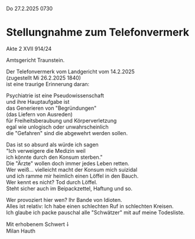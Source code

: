 Do 27.2.2025 0730

# Stellungnahme zum Telefonvermerk

Akte 2 XVII 914/24

Amtsgericht Traunstein.

Der Telefonvermerk vom Landgericht vom 14.2.2025  
(zugestellt Mi 26.2.2025 1840)  
ist eine traurige Erinnerung daran:

Psychiatrie ist eine Pseudowissenschaft  
und ihre Hauptaufgabe ist  
das Generieren von "Begründungen"  
(das Liefern von Ausreden)  
für Freiheitsberaubung und Körperverletzung  
egal wie unlogisch oder unwahrscheinlich  
die "Gefahren" sind die abgewehrt werden sollen.

Das ist so absurd als würde ich sagen  
"Ich verweigere die Medizin weil  
ich könnte durch den Konsum sterben."  
Die "Ärzte" wollen doch immer jedes Leben retten.  
Wer weiß... vielleicht macht der Konsum mich suizidal  
und ich ramme mir heimlich einen Löffel in den Bauch.  
Wer kennt es nicht? Tod durch Löffel.  
Steht sicher auch im Beipackzettel, Haftung und so.

Wer provoziert hier wen? Ihr Bande von Idioten.  
Alles ist relativ: Ich habe einen schlechten Ruf in schlechten Kreisen.  
Ich glaube ich packe pauschal alle "Schwätzer" mit auf meine Todesliste.

Mit erhobenem Schwert ⸸  
Milan Hauth
